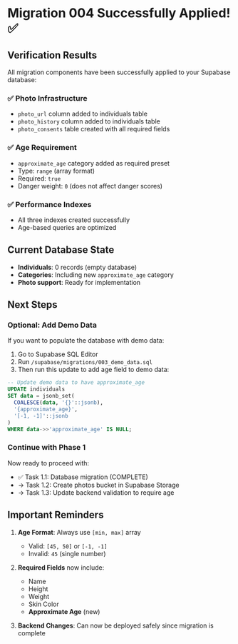 # Migration 004 Successfully Applied! ✅

## Verification Results

All migration components have been successfully applied to your Supabase database:

### ✅ Photo Infrastructure
- `photo_url` column added to individuals table
- `photo_history` column added to individuals table  
- `photo_consents` table created with all required fields

### ✅ Age Requirement
- `approximate_age` category added as required preset
- Type: `range` (array format)
- Required: `true`
- Danger weight: `0` (does not affect danger scores)

### ✅ Performance Indexes
- All three indexes created successfully
- Age-based queries are optimized

## Current Database State

- **Individuals**: 0 records (empty database)
- **Categories**: Including new `approximate_age` category
- **Photo support**: Ready for implementation

## Next Steps

### Optional: Add Demo Data
If you want to populate the database with demo data:
1. Go to Supabase SQL Editor
2. Run `/supabase/migrations/003_demo_data.sql`
3. Then run this update to add age field to demo data:

```sql
-- Update demo data to have approximate_age
UPDATE individuals 
SET data = jsonb_set(
  COALESCE(data, '{}'::jsonb), 
  '{approximate_age}', 
  '[-1, -1]'::jsonb
)
WHERE data->>'approximate_age' IS NULL;
```

### Continue with Phase 1
Now ready to proceed with:
- ✅ Task 1.1: Database migration (COMPLETE)
- → Task 1.2: Create photos bucket in Supabase Storage
- → Task 1.3: Update backend validation to require age

## Important Reminders

1. **Age Format**: Always use `[min, max]` array
   - Valid: `[45, 50]` or `[-1, -1]`
   - Invalid: `45` (single number)

2. **Required Fields** now include:
   - Name
   - Height  
   - Weight
   - Skin Color
   - **Approximate Age** (new)

3. **Backend Changes**: Can now be deployed safely since migration is complete